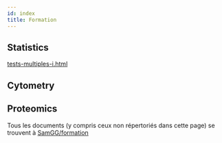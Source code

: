```yaml
---
id: index
title: Formation
---
```


## Statistics

[tests-multiples-i.html](tests-multiples-i.html)

## Cytometry

## Proteomics

Tous les documents (y compris ceux non répertoriés dans cette page) se trouvent à [SamGG/formation](https://github.com/SamGG/formation/)
